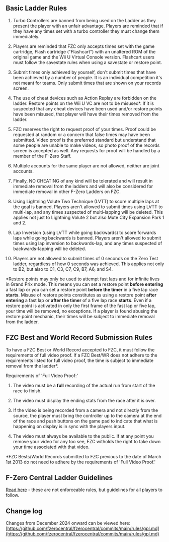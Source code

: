 ## Basic Ladder Rules

1. Turbo Controllers are banned from being used on the Ladder as they present the player with an unfair advantage. Players are reminded that if they have any times set with a turbo controller they must change them immediately.

1. Players are reminded that FZC only accepts times set with the game cartridge, Flash cartridge ("Flashcart") with an unaltered ROM of the original game and the Wii U Virtual Console version. Flashcart users must follow the savestate rules when using a savestate or restore point.

1. Submit times only achieved by yourself, don't submit times that have been achieved by a number of people. It is an individual competition it's not meant for teams. Only submit times that are shown on your records screen.

1. The use of cheat devices such as Action Replay are forbidden on the ladder. Restore points on the Wii U VC are not to be misused*. If it is suspected that any cheat devices have been used and/or restore points have been misused, that player will have their times removed from the ladder.

1. FZC reserves the right to request proof of your times. Proof could be requested at random or a concern that false times may have been submitted. Video proof is the preferred standard but understand that some people are unable to make videos, so photo proof of the records screen is accepted as well. Any requests for proof will be handled by a member of the F-Zero Staff.

1. Multiple accounts for the same player are not allowed, neither are joint accounts.

1. Finally, NO CHEATING of any kind will be tolerated and will result in immediate removal from the ladders and will also be considered for immediate removal in other F-Zero Ladders on FZC.

1. Using Lightning Volute Two Technique (LVTT) to score multiple laps at the goal is banned. Players aren't allowed to submit times using LVTT to multi-lap, and any times suspected of multi-lapping will be deleted. This applies not just to Lightning Volute 2 but also Mute City Expansion Park 1 and 2.

1. Lap Inversion (using LVTT while going backwards) to score forwards laps while going backwards is banned. Players aren't allowed to submit times using lap inversion to backwards-lap, and any times suspected of backwards-lapping will be deleted.

1. Players are not allowed to submit times of 0 seconds on the Zero Test ladder, regardless of how 0 seconds was achieved. This applies not only to B2, but also to C1, C3, C7, C9, B7, A6, and S4.

\*Restore points may only be used to attempt fast laps and for infinite lives in Grand Prix mode. This means you can set a restore point **before entering** a fast lap or you can set a restore point **before the timer** in a five lap race **starts**. Misuse of restore points constitutes as using a restore point **after entering** a fast lap or **after the timer** of a five lap race **starts**. Even if a restore point is activated in only the first frame of the fast lap or five lap, your time will be removed, no exceptions. If a player is found abusing the restore point mechanic, their times will be subject to immediate removal from the ladder.


## FZC Best and World Record Submission Rules

To have a FZC Best or World Record accepted to FZC, it must follow the requirements of full video proof. If a FZC Best/WR does not adhere to the requirements listed for full video proof, the time is subject to immediate removal from the ladder\*.

Requirements of 'Full Video Proof:'

1. The video must be a **full** recording of the actual run from start of the race to finish.

1. The video must display the ending stats from the race after it is over.

1. If the video is being recorded from a camera and not directly from the source, the player must bring the controller up to the camera at the end of the race and push buttons on the game pad to indicate that what is happening on display is in sync with the players input.

1. The video must always be available to the public. If at any point you remove your video for any too see, FZC witholds the right to take down your time associated with that video.

\*FZC Bests/World Records submitted to FZC previous to the date of March 1st 2013 do not need to adhere by the requirements of 'Full Video Proof.'


## F-Zero Central Ladder Guidelines

[Read here](/guidelines.php) - these are not enforceable rules, but guidelines for all players to follow.


## Change log

Changes from December 2024 onward can be viewed here: [https://github.com/fzerocentral/fzerocentral/commits/main/rules/gpl.md](https://github.com/fzerocentral/fzerocentral/commits/main/rules/gpl.md)
